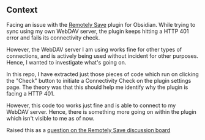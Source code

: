 ## Context

Facing an issue with the [Remotely Save](https://github.com/remotely-save/remotely-save) plugin for Obsidian. While trying to sync using my own WebDAV server, the plugin keeps hitting a HTTP 401 error and fails its connectivity check.

However, the WebDAV server I am using works fine for other types of connections, and is actively being used without incident for other purposes. Hence, I wanted to investigate what's going on.

In this repo, I have extracted just those pieces of code which run on clicking the "Check" button to initiate a Connectivity Check on the plugin settings page. The theory was that this should help me identify why the plugin is facing a HTTP 401.

However, this code too works just fine and is able to connect to my WebDAV server. Hence, there is something more going on within the plugin which isn't visible to me as of now.

Raised this as a [question on the Remotely Save discussion board](https://github.com/remotely-save/remotely-save/discussions/249)
